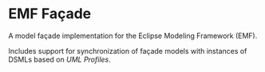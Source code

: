 # EMF Façade

A model façade implementation for the Eclipse Modeling Framework (EMF).

Includes support for synchronization of façade models with instances of
DSMLs based on *UML Profiles*.
